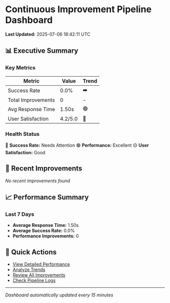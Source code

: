 # Continuous Improvement Pipeline Dashboard

**Last Updated:** 2025-07-06 18:42:11 UTC

## 📊 Executive Summary

### Key Metrics
| Metric | Value | Trend |
|--------|-------|-------|
| Success Rate | 0.0% | ➡️ |
| Total Improvements | 0 | - |
| Avg Response Time | 1.50s | 🟢 |
| User Satisfaction | 4.2/5.0 | 🙂 |

### Health Status
🔴 **Success Rate:** Needs Attention
🟢 **Performance:** Excellent
🟡 **User Satisfaction:** Good

## 🚀 Recent Improvements

*No recent improvements found*

## 📈 Performance Summary

### Last 7 Days
- **Average Response Time:** 1.50s
- **Average Success Rate:** 0.0%
- **Performance Improvements:** 0

## 🎯 Quick Actions

- [View Detailed Performance](./performance_dashboard.md)
- [Analyze Trends](./trends_dashboard.md)
- [Review All Improvements](./improvements_dashboard.md)
- [Check Pipeline Logs](./logs/)

---
*Dashboard automatically updated every 15 minutes*
